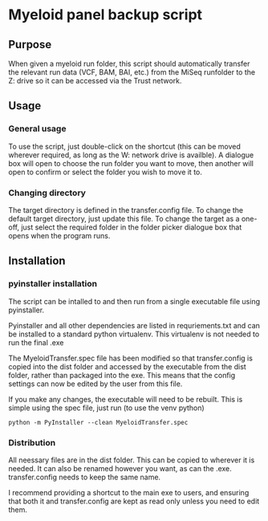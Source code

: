 # Myeloid panel backup script

## Purpose

When given a myeloid run folder, this script should automatically
transfer the relevant run data (VCF, BAM, BAI, etc.) from the MiSeq
runfolder to the Z: drive so it can be accessed via the Trust
network.

## Usage

### General usage

To use the script, just double-click on the shortcut (this can be moved wherever required, as long as the W: network drive is availble). A dialogue box will open to choose the run folder you want to move, then another will open to confirm or select the folder you wish to move it to.

### Changing directory

The target directory is defined in the transfer.config file. To change the default target directory, just update this file. To change the target as a one-off, just select the required folder in the folder picker dialogue box that opens when the program runs.

## Installation

### pyinstaller installation

The script can be intalled to and then run from a single executable file using pyinstaller.

Pyinstaller and all other dependencies are listed in requriements.txt and can be installed to
a standard python virtualenv. This virtualenv is not needed to run the final .exe

The MyeloidTransfer.spec file has been modified so that transfer.config is copied into the dist
folder and accessed by the executable from the dist folder, rather than packaged into the exe.
This means that the config settings can now be edited by the user from this file.

If you make any changes, the executable will need to be rebuilt. This is simple using the
spec file, just run (to use the venv python)

`python -m PyInstaller --clean MyeloidTransfer.spec`

### Distribution

All neessary files are in the dist folder. This can be copied to wherever it is needed.
It can also be renamed however you want, as can the .exe. transfer.config needs to keep the same name.

I recommend providing a shortcut to the main exe to users, and ensuring that both it and
transfer.config are kept as read only unless you need to edit them.
